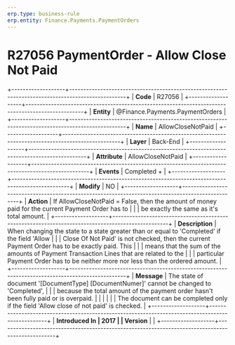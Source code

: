 ```yaml
---
erp.type: business-rule
erp.entity: Finance.Payments.PaymentOrders
---
```


# R27056 PaymentOrder - Allow Close Not Paid
+-------------------+--------------------------------------------------------------------------------------------------+
| **Code**          | R27056                                                                                           |
+-------------------+--------------------------------------------------------------------------------------------------+
| **Entity**        | @Finance.Payments.PaymentOrders                                                                                     |
+-------------------+--------------------------------------------------------------------------------------------------+
| **Name**          | AllowCloseNotPaid                                                                                |
+-------------------+--------------------------------------------------------------------------------------------------+
| **Layer**         | Back-End                                                                                         |
+-------------------+--------------------------------------------------------------------------------------------------+
| **Attribute**     | AllowCloseNotPaid                                                                                |
+-------------------+--------------------------------------------------------------------------------------------------+
| **Events**        | Completed +                                                                                      |
+-------------------+--------------------------------------------------------------------------------------------------+
| **Modify**        | NO                                                                                               |
+-------------------+--------------------------------------------------------------------------------------------------+
| **Action**        | If AllowCloseNotPaid = False, then the amount of money paid for the current Payment Order has to |
|                   | be exactly the same as it's total amount.                                                        |
+-------------------+--------------------------------------------------------------------------------------------------+
| **Description**   | When changing the state to a state greater than or equal to \'Completed\' if the field 'Allow    |
|                   | Close Of Not Paid' is not checked, then the current Payment Order has to be exactly paid. This   |
|                   | means that the sum of the amounts of Payment Transaction Lines that are related to the           |
|                   | particular Payment Order has to be neither more nor less than the ordered amount.                |
+-------------------+--------------------------------------------------------------------------------------------------+
| **Message**       | The state of document '\[DocumentType\] \[DocumentNumer\]' cannot be changed to \'Completed\',   |
|                   | because the total amount of the payment order hasn't been fully paid or is overpaid.             |
|                   |                                                                                                  |
|                   | The document can be completed only if the field \'Allow close of not paid\' is checked.          |
+-------------------+--------------------------------------------------------------------------------------------------+
| **Introduced In   | 2017                                                                                             |
| Version**         |                                                                                                  |
+-------------------+--------------------------------------------------------------------------------------------------+

  

  

  
